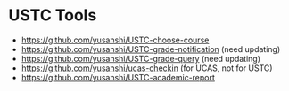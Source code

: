 # USTC Tools

- https://github.com/yusanshi/USTC-choose-course
- https://github.com/yusanshi/USTC-grade-notification (need updating)
- https://github.com/yusanshi/USTC-grade-query (need updating)
- https://github.com/yusanshi/ucas-checkin (for UCAS, not for USTC)
- https://github.com/yusanshi/USTC-academic-report
